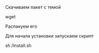 Скачиваем пакет с темой

wget

Распакуем его


Для начала установки запускаем скрипт

sh /Install.sh
